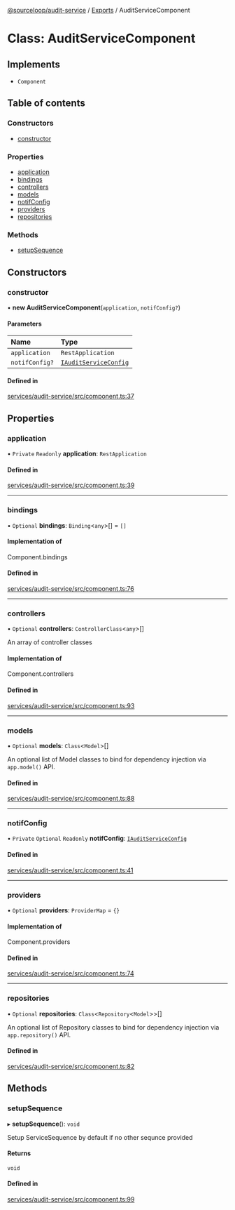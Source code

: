 [@sourceloop/audit-service](../README.md) / [Exports](../modules.md) / AuditServiceComponent

# Class: AuditServiceComponent

## Implements

- `Component`

## Table of contents

### Constructors

- [constructor](AuditServiceComponent.md#constructor)

### Properties

- [application](AuditServiceComponent.md#application)
- [bindings](AuditServiceComponent.md#bindings)
- [controllers](AuditServiceComponent.md#controllers)
- [models](AuditServiceComponent.md#models)
- [notifConfig](AuditServiceComponent.md#notifconfig)
- [providers](AuditServiceComponent.md#providers)
- [repositories](AuditServiceComponent.md#repositories)

### Methods

- [setupSequence](AuditServiceComponent.md#setupsequence)

## Constructors

### constructor

• **new AuditServiceComponent**(`application`, `notifConfig?`)

#### Parameters

| Name | Type |
| :------ | :------ |
| `application` | `RestApplication` |
| `notifConfig?` | [`IAuditServiceConfig`](../interfaces/IAuditServiceConfig.md) |

#### Defined in

[services/audit-service/src/component.ts:37](https://github.com/sourcefuse/loopback4-microservice-catalog/blob/b93c60ac7/services/audit-service/src/component.ts#L37)

## Properties

### application

• `Private` `Readonly` **application**: `RestApplication`

#### Defined in

[services/audit-service/src/component.ts:39](https://github.com/sourcefuse/loopback4-microservice-catalog/blob/b93c60ac7/services/audit-service/src/component.ts#L39)

___

### bindings

• `Optional` **bindings**: `Binding`<`any`\>[] = `[]`

#### Implementation of

Component.bindings

#### Defined in

[services/audit-service/src/component.ts:76](https://github.com/sourcefuse/loopback4-microservice-catalog/blob/b93c60ac7/services/audit-service/src/component.ts#L76)

___

### controllers

• `Optional` **controllers**: `ControllerClass`<`any`\>[]

An array of controller classes

#### Implementation of

Component.controllers

#### Defined in

[services/audit-service/src/component.ts:93](https://github.com/sourcefuse/loopback4-microservice-catalog/blob/b93c60ac7/services/audit-service/src/component.ts#L93)

___

### models

• `Optional` **models**: `Class`<`Model`\>[]

An optional list of Model classes to bind for dependency injection
via `app.model()` API.

#### Defined in

[services/audit-service/src/component.ts:88](https://github.com/sourcefuse/loopback4-microservice-catalog/blob/b93c60ac7/services/audit-service/src/component.ts#L88)

___

### notifConfig

• `Private` `Optional` `Readonly` **notifConfig**: [`IAuditServiceConfig`](../interfaces/IAuditServiceConfig.md)

#### Defined in

[services/audit-service/src/component.ts:41](https://github.com/sourcefuse/loopback4-microservice-catalog/blob/b93c60ac7/services/audit-service/src/component.ts#L41)

___

### providers

• `Optional` **providers**: `ProviderMap` = `{}`

#### Implementation of

Component.providers

#### Defined in

[services/audit-service/src/component.ts:74](https://github.com/sourcefuse/loopback4-microservice-catalog/blob/b93c60ac7/services/audit-service/src/component.ts#L74)

___

### repositories

• `Optional` **repositories**: `Class`<`Repository`<`Model`\>\>[]

An optional list of Repository classes to bind for dependency injection
via `app.repository()` API.

#### Defined in

[services/audit-service/src/component.ts:82](https://github.com/sourcefuse/loopback4-microservice-catalog/blob/b93c60ac7/services/audit-service/src/component.ts#L82)

## Methods

### setupSequence

▸ **setupSequence**(): `void`

Setup ServiceSequence by default if no other sequnce provided

#### Returns

`void`

#### Defined in

[services/audit-service/src/component.ts:99](https://github.com/sourcefuse/loopback4-microservice-catalog/blob/b93c60ac7/services/audit-service/src/component.ts#L99)
